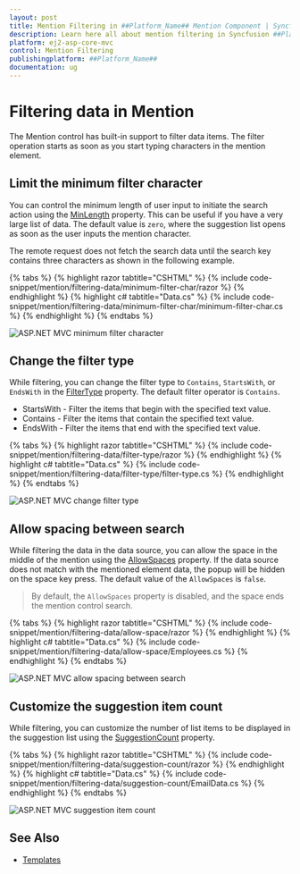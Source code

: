 ```yaml
---
layout: post
title: Mention Filtering in ##Platform_Name## Mention Component | Syncfusion
description: Learn here all about mention filtering in Syncfusion ##Platform_Name## Mention component of Syncfusion Essential JS 2 and more.
platform: ej2-asp-core-mvc
control: Mention Filtering
publishingplatform: ##Platform_Name##
documentation: ug
---
```


# Filtering data in Mention

The Mention control has built-in support to filter data items. The filter operation starts as soon as you start typing characters in the mention element.

## Limit the minimum filter character

You can control the minimum length of user input to initiate the search action using the [MinLength](https://help.syncfusion.com/cr/aspnetmvc-js2/Syncfusion.EJ2.DropDowns.Mention.html#Syncfusion_EJ2_DropDowns_Mention_MinLength) property. This can be useful if you have a very large list of data. The default value is `zero`, where the suggestion list opens as soon as the user inputs the mention character.

The remote request does not fetch the search data until the search key contains three characters as shown in the following example.

{% tabs %}
{% highlight razor tabtitle="CSHTML" %}
{% include code-snippet/mention/filtering-data/minimum-filter-char/razor %}
{% endhighlight %}
{% highlight c# tabtitle="Data.cs" %}
{% include code-snippet/mention/filtering-data/minimum-filter-char/minimum-filter-char.cs %}
{% endhighlight %}
{% endtabs %}

![ASP.NET MVC minimum filter character](./images/asp-core-mvc-mention-minimum-filter-character.png)

## Change the filter type

While filtering, you can change the filter type to `Contains`, `StartsWith`, or `EndsWith` in the [FilterType](https://help.syncfusion.com/cr/aspnetmvc-js2/Syncfusion.EJ2.DropDowns.Mention.html#Syncfusion_EJ2_DropDowns_Mention_FilterType) property. The default filter operator is `Contains`.

* StartsWith - Filter the items that begin with the specified text value.
* Contains - Filter the items that contain the specified text value.
* EndsWith - Filter the items that end with the specified text value.

{% tabs %}
{% highlight razor tabtitle="CSHTML" %}
{% include code-snippet/mention/filtering-data/filter-type/razor %}
{% endhighlight %}
{% highlight c# tabtitle="Data.cs" %}
{% include code-snippet/mention/filtering-data/filter-type/filter-type.cs %}
{% endhighlight %}
{% endtabs %}

![ASP.NET MVC change filter type](./images/asp-core-mvc-mention-filter-type.png)

## Allow spacing between search

While filtering the data in the data source, you can allow the space in the middle of the mention using the [AllowSpaces](https://help.syncfusion.com/cr/aspnetmvc-js2/Syncfusion.EJ2.DropDowns.Mention.html#Syncfusion_EJ2_DropDowns_Mention_AllowSpaces) property. If the data source does not match with the mentioned element data, the popup will be hidden on the space key press. The default value of the `AllowSpaces` is `false`.

> By default, the `AllowSpaces` property is disabled, and the space ends the mention control search.

{% tabs %}
{% highlight razor tabtitle="CSHTML" %}
{% include code-snippet/mention/filtering-data/allow-space/razor %}
{% endhighlight %}
{% highlight c# tabtitle="Data.cs" %}
{% include code-snippet/mention/filtering-data/allow-space/Employees.cs %}
{% endhighlight %}
{% endtabs %}

![ASP.NET MVC allow spacing between search](./images/asp-core-mvc-mention-allow-spacing.png)

## Customize the suggestion item count

While filtering, you can customize the number of list items to be displayed in the suggestion list using the [SuggestionCount](https://help.syncfusion.com/cr/aspnetmvc-js2/Syncfusion.EJ2.DropDowns.Mention.html#Syncfusion_EJ2_DropDowns_Mention_SuggestionCount) property.

{% tabs %}
{% highlight razor tabtitle="CSHTML" %}
{% include code-snippet/mention/filtering-data/suggestion-count/razor %}
{% endhighlight %}
{% highlight c# tabtitle="Data.cs" %}
{% include code-snippet/mention/filtering-data/suggestion-count/EmailData.cs %}
{% endhighlight %}
{% endtabs %}

![ASP.NET MVC suggestion item count](./images/asp-core-mvc-mention-suggestion-count.png)

## See Also

* [Templates](./template)

